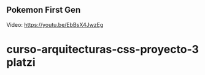## Pokemon First Gen

Video: https://youtu.be/EbBsX4JwzEg
# curso-arquitecturas-css-proyecto-3 platzi
